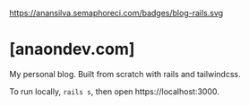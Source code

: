 https://anansilva.semaphoreci.com/badges/blog-rails.svg

# [anaondev.com]

My personal blog. Built from scratch with rails and tailwindcss. 

To run locally, `rails s`, then open https://localhost:3000.

